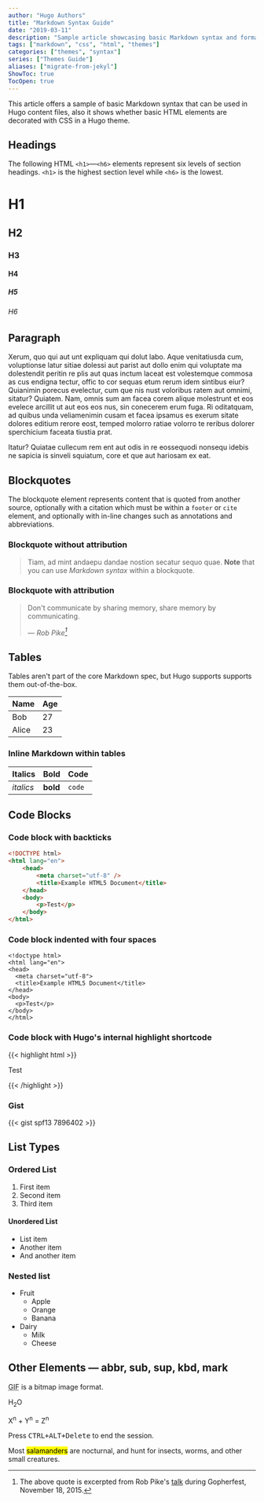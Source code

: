 ```yaml
---
author: "Hugo Authors"
title: "Markdown Syntax Guide"
date: "2019-03-11"
description: "Sample article showcasing basic Markdown syntax and formatting for HTML elements."
tags: ["markdown", "css", "html", "themes"]
categories: ["themes", "syntax"]
series: ["Themes Guide"]
aliases: ["migrate-from-jekyl"]
ShowToc: true
TocOpen: true
---
```


This article offers a sample of basic Markdown syntax that can be used in Hugo content files, also it shows whether basic HTML elements are decorated with CSS in a Hugo theme.

<!--more-->

## Headings

The following HTML `<h1>`—`<h6>` elements represent six levels of section headings. `<h1>` is the highest section level while `<h6>` is the lowest.

# H1

## H2

### H3

#### H4

##### H5

###### H6

## Paragraph

Xerum, quo qui aut unt expliquam qui dolut labo. Aque venitatiusda cum, voluptionse latur sitiae dolessi aut parist aut dollo enim qui voluptate ma dolestendit peritin re plis aut quas inctum laceat est volestemque commosa as cus endigna tectur, offic to cor sequas etum rerum idem sintibus eiur? Quianimin porecus evelectur, cum que nis nust voloribus ratem aut omnimi, sitatur? Quiatem. Nam, omnis sum am facea corem alique molestrunt et eos evelece arcillit ut aut eos eos nus, sin conecerem erum fuga. Ri oditatquam, ad quibus unda veliamenimin cusam et facea ipsamus es exerum sitate dolores editium rerore eost, temped molorro ratiae volorro te reribus dolorer sperchicium faceata tiustia prat.

Itatur? Quiatae cullecum rem ent aut odis in re eossequodi nonsequ idebis ne sapicia is sinveli squiatum, core et que aut hariosam ex eat.

## Blockquotes

The blockquote element represents content that is quoted from another source, optionally with a citation which must be within a `footer` or `cite` element, and optionally with in-line changes such as annotations and abbreviations.

### Blockquote without attribution

> Tiam, ad mint andaepu dandae nostion secatur sequo quae.
> **Note** that you can use _Markdown syntax_ within a blockquote.

### Blockquote with attribution

> Don't communicate by sharing memory, share memory by communicating.
>
> — <cite>Rob Pike[^1]</cite>

[^1]: The above quote is excerpted from Rob Pike's [talk](https://www.youtube.com/watch?v=PAAkCSZUG1c) during Gopherfest, November 18, 2015.

## Tables

Tables aren't part of the core Markdown spec, but Hugo supports supports them out-of-the-box.

| Name  | Age |
| ----- | --- |
| Bob   | 27  |
| Alice | 23  |

### Inline Markdown within tables

| Italics   | Bold     | Code   |
| --------- | -------- | ------ |
| _italics_ | **bold** | `code` |

## Code Blocks

### Code block with backticks

```html
<!DOCTYPE html>
<html lang="en">
    <head>
        <meta charset="utf-8" />
        <title>Example HTML5 Document</title>
    </head>
    <body>
        <p>Test</p>
    </body>
</html>
```

### Code block indented with four spaces

    <!doctype html>
    <html lang="en">
    <head>
      <meta charset="utf-8">
      <title>Example HTML5 Document</title>
    </head>
    <body>
      <p>Test</p>
    </body>
    </html>

### Code block with Hugo's internal highlight shortcode

{{< highlight html >}}

<!doctype html>
<html lang="en">
<head>
  <meta charset="utf-8">
  <title>Example HTML5 Document</title>
</head>
<body>
  <p>Test</p>
</body>
</html>
{{< /highlight >}}

### Gist

{{< gist spf13 7896402 >}}

## List Types

### Ordered List

1. First item
2. Second item
3. Third item

#### Unordered List

-   List item
-   Another item
-   And another item

### Nested list

-   Fruit
    -   Apple
    -   Orange
    -   Banana
-   Dairy
    -   Milk
    -   Cheese

## Other Elements — abbr, sub, sup, kbd, mark

<abbr title="Graphics Interchange Format">GIF</abbr> is a bitmap image format.

H<sub>2</sub>O

X<sup>n</sup> + Y<sup>n</sup> = Z<sup>n</sup>

Press <kbd><kbd>CTRL</kbd>+<kbd>ALT</kbd>+<kbd>Delete</kbd></kbd> to end the session.

Most <mark>salamanders</mark> are nocturnal, and hunt for insects, worms, and other small creatures.
